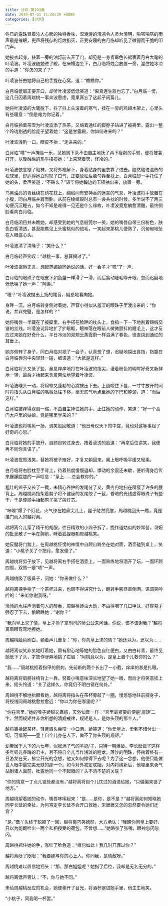 ```yaml
---
title: 讨欢-第193章
date: 2019-07-31 11:26:20 +0800
categories: [讨欢]
---
```


冬日的露珠冒着沁人心脾的独特香味，湿漉漉的清凉令人灵台清明，啪嗒啪嗒的雨声最是催眠，更声将残存的灯烛掐灭，正要安寝的白月临却听见了微弱而干脆的叩门声。

她披衣起身，扶着一旁的油灯前去开了门，却见是一身青翠色长裙裹着月白大氅的叶凌波。叶凌波随她进了殿，在床榻边坐下，白月临将烛台放置一旁，渥住她冰凉的手道：“你怎的来了？”

叶凌波任由她将自己的手拢在心窝，道：“瞧瞧你。”

白月临蹙眉正要开口，却听叶凌波低低笑道：“果真连生辰也忘了。”白月临一愣，这几日因着周越桃一事奔波思虑，竟果真忘了这起子闲篇儿。

她将叶凌波的大氅脱下，抖了抖上头滚着的寒气，挂在一旁的鸡翅木架上，心里头有些暖意：“倒是难为你记着。”

白月临拎着茶壶为叶凌波添了热茶，又缩着通红的脚脖子钻进了被褥里，露出一整个玲珑剔透的脸庞子望着她：“这是甘露殿，你如何进来的？”

叶凌波浅酌一口，眼皮不抬：“走进来的。”

白月临“噗”一声掩唇一乐，见她搁下茶不由自主地抚了两下瘦削的手臂，便将被衾打开，以暖融融的热乎招揽她：“上来窝着罢，怪冷的。”

叶凌波依言褪了鞋袜，又将外袍解下，身着贴身的里衣靠了进去。陡然陷进温热的松软里，舒适得她立时叹了口气，正要放松后脑勺靠至枕上，白月临却一手托住了她的头，柔声笑道：“不硌么？”语毕将她鬓边的玉钗抽出来，放置一旁。

乌黑油亮的青丝绕在绣花枕上，绸缎间有安神香的迷蒙的气息，叶凌波将手放置在小腹，同白月临并肩而卧。从前在绫绮殿时总有一衾共枕的时候，多半说不了两三句便沉沉睡去，如今不知是难得一见还是什么缘故，叶凌波竟愈躺愈清醒，最终侧脸看向白月临。

白月临闭目并未瞧她，却感受到她的气息般莞尔一笑。她的嘴唇自带三份粉色，肤色白皙清透，甚至能瞧见上头蜜桃似的绒毛，一笑起来那桃儿便熟了，沉甸甸地坠在人眼底心头。

叶凌波清了清嗓子：“笑什么？”

白月临轻声笑叹：“越桃一事，总算揭过了。”

叶凌波抿唇无言，想起范媚娘同她说的话，好一会子才“嗯”了一声。

白月临的眼珠子在眼皮下如鱼苗一样滑了一滑，而后翕动睫毛睁开眼，忽而迟疑地低低唤了她一声：“阿羡。”

“嗯？”叶凌波抛出上扬的尾音，疑惑地看向她。

身畔一沉，白月临转身侧对着她，声音小得似从羞涩的眼珠子里渡出来的：“你说，并非完璧，是怎样的？”

她将嘴唇一半藏在了被脚里，右手搭在脸畔的枕头上，食指一下一下地刮着锦缎交错的丝线。叶凌波诧异地扩了扩眼眶，眼神落在眼前人微微颤抖的睫毛上，这才反应过来她在好奇什么，平日冷淡的双颊云蒸霞蔚一样溢满了春色，径直烧到通红的耳垂上。

她亦侧转了身子，同白月临对视了一会子，认真想了想，迟疑地探出食指，指腹在白月临唇沟中央轻轻一碰，细语道：“大抵是这样。”

白月临将头又低了些，鼻息痒痒地打在叶凌波的指尖，漫着粉色的明眸好奇又新鲜地一转，最后才抬起来含羞带怯地望着叶凌波。

叶凌波喉头一动，将绵软又蓬勃的心跳按压下去。上齿咬住下唇，一寸寸放开的同时将指头从白月临的嘴唇处往下移，毫无底气地点至她的下巴和脖颈，道：“而后这样。”

白月临被痒得双肩一缩，不由自主捧住她的手，止住她的动作，笑道：“好一个高门大户里的姑娘，竟是哪里学来的？”

叶凌波也将嘴角一扬，调笑般回敬道：“他日母仪天下的中宫，竟也对这等事起了好奇的心思。”

白月临将她的手放开，自顾自转过身去，捂着滚烫的脸道：“再拿后位讲笑，我便再不同你言语了。”

叶凌波抿唇浅笑，替她将被子掖好，才复又躺回来，阖上眼呼吸平缓又轻柔。

白月临将右脸枕至手背上，待着热度慢慢退却，悸动的余震还未歇，便听得身后传来朦朦胧胧的一声叹息：“皇上……总会教你的。”

粗壮的辫子又长了一截，未精心养护的发尾分了叉，黄冉冉地扫在精瘦了许多的腰背上。周越桃两指架着剪子将不健康的发尾绞了一截，昏暗的光线虚得眼珠子有些干，于是便顺手抬起剪子挑了挑灯芯。

“咔嚓”爆了个灯花，火气缭在她鼻尖儿上，屋子陡然亮堂，周越桃回头一瞧，竟是推门而入的越将离。

越将离今儿穿了精干的胡服，往日精致的小辫子拆了，挽作道姑似的妙常髻，温婉的批发散了一半在胸前，眯着狐狸眼朝周越桃笑。

她反腿将门踹上，在周越桃怔愣的神情中自顾自跨坐在她对面，酒壶磕到桌上，笑道：“小桃子关了个把月，愈发傻了。”

周越桃将剪子放下，见越将离右手搭在酒壶上，一面熟练地将酒开了坛，一面环顾四周，双唇一瘪“啧”一声。

周越桃吸了吸鼻子，问她：“你来做什么？”

越将离探手拎了一个茶杯过来，也顾不得讲究什么，翻转手腕径直倒酒，语调笑吟吟的：“来听你谢我呀。”

泠泠的水柱声淌着勾人的醇香，周越桃馋虫大动，不由得咽了几口唾沫，好容易才强忍了下去，偷眼瞧她：“谢你？”

“我向皇上求了情，皇上才拎了掌刑司的吴公公来问话，你说，该不该谢我？”越将离眉眼弯弯地撩她。

周越桃脸色刷白，颤着声儿重复：“你，你向皇上求的情？”她还以为，还以为……

越将离似笑非笑地盯着她，颇有耐心地等她的脸色自红便白，又由白转青，最终见她低下了头，才故作讶异地挑了右眉：“阿桃竟以为，是皇上自个儿救你的么？”

“我……”周越桃抠着指甲的倒刺，先前断的两个长出了一小截，痒痒的甚是扎眼。

越将离将肩膀往椅背上一靠，努着小嘴意味深长地望了她一眼，而后才将笑意挂上来，摇头怜道：“关了这样久，你竟仍不明白错在何处。”

周越桃不解地抬眼看她，越将离将指头在茶杯旁敲了一圈，慢悠悠地往前探身子，将视线同周越桃愈拉愈近：“你以为你在哪里呢？”

“你在宫里。”她的嗓子娇甜又蛊惑，天外仙音一样：“宫里最紧要的便是‘规矩’二字。然而规矩并非你所想的清规戒律，规矩是人，是你头顶的那个人。”

越将离拾起茶杯，轻蹙眉头尝咬一小口酒，娇笑道：“你爱皇上，爱到不惜付出一切，可惜呀——皇上自个儿亦在人下，做不了你头顶的规矩。”

幼帝居于人下的六七年，似胀满了气的羊奶/子，只待一朝爆破。李长延做了这样多年韬光养晦的君主，若不将自个儿当作浅滩的睡龙，落沙的明珠，怀揣着终有一日游龙在天，拂尘开光的念想，他又如何撑得下去呢？为了这一念想，他便只能做世人眼中最完美无缺的那一个。如今对外初定联姻，对内将纳新后，他哪里来勇气站到诸人面前，吐露他同一个不起眼的丫头不清不楚的关联？

“你的情意一丁点儿错处都没有，”越将离将自个儿饮过的酒递给她，“只偏偏来错了地方。”

周越桃望着她的动作，嘴唇哆嗦起来：“是……是你，是不是？”越将离如何知晓她同李长延的牵扯，为何笃定李长延不会开口救她，宋嬷嬷又怎的忽然要令她们迁宫？

“是。”蠢丫头终于聪颖了一回，越将离巧笑嫣然，大方承认：“我瞧你同皇上要好，只以为能翻检出一两个私相授受的荷包。不曾想……”她略张了张嘴，眼神忽闪忽闪。

周越桃抓住她的手，涨红了脸急道：“缘何如此！我几时开罪过你？”

越将离眨了眨眼：“我要嫁与你的心上人。你同我，是情敌呀。”

周越桃难以置信地摇头：“那，那白姐姐呢？她指了后位，我却是无名无分的。”

越将离低声否认：“不，你与她不同。”

未给周越桃反应的机会，她便移开了目光，将酒杯塞进她手里，俏生生地笑。

“小桃子，同我喝一杯罢。”

